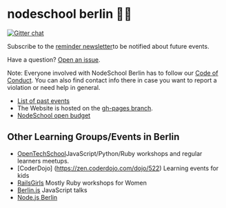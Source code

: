nodeschool berlin :school::bear:
======

[![Gitter chat](https://badges.gitter.im/nodeschool/berlin.png)](https://gitter.im/nodeschool/berlin)

Subscribe to the [reminder newsletter](http://nodeschool.us9.list-manage2.com/subscribe?u=a44cde6d98a586be27ab4885c&id=505911339e)to be notified about future events.

Have a question? [Open an issue](https://github.com/nodeschool/berlin/issues).

Note: Everyone involved with NodeSchool Berlin has to follow our [Code of Conduct](https://github.com/nodeschool/berlin/blob/master/codeofconduct.md). You can also find contact info there in case you want to report a violation or need help in general.

* [List of past events](https://github.com/nodeschool/berlin/issues?q=is%3Aissue+label%3Apast-event+is%3Aclosed)
* The Website is hosted on the [gh-pages branch](https://github.com/nodeschool/berlin/tree/gh-pages).
* [NodeSchool open budget](https://travis-ci.org/nodeschool/berlin/branches)

## Other Learning Groups/Events in Berlin

- [OpenTechSchool](http://www.opentechschool.org/berlin/)JavaScript/Python/Ruby workshops and regular learners meetups.
- [CoderDojo] (https://zen.coderdojo.com/dojo/522) Learning events for kids
- [RailsGirls](http://railsgirlsberlin.de/) Mostly Ruby workshops for Women
- [Berlin.js](http://berlinjs.org/) JavaScript talks
- [Node.js Berlin](http://www.meetup.com/Node-js-Meetup-Berlin/)
